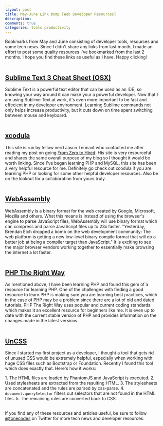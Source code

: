 ```yaml
---
layout: post
title: May-June Link Dump [Web Developer Resources]
description:
comments: true
categories: tools productivity
---
```


Bookmarks from May and June consisting of developer tools, resources and some tech news. Since I didn't share any links from last month, I made an effort to post some quality resources I've bookmarked from the last 2 months. I hope you find these links as useful as I have. Happy clicking!<br><br>

## [Sublime Text 3 Cheat Sheet (OSX)](http://www.cheatography.com/martinprins/cheat-sheets/sublime-text-3-osx/)
Sublime Text is a powerful text editor that can be used as an IDE, so knowing your way around it can make your a powerful developer. Now that I am using Sublime Text at work, it's even more important to be fast and effecient in my developer environment. Learning Sublime commands not only helps increase productivity, but it cuts down on time spent switching between mouse and keyboard. <br><br>

## [xcodula](http://xcodula.com/)
This site is run by fellow nerd Jason Tennant who contacted me after reading my post on going [From Zero to Hired](http://anthonyramella.com/blog/from-zero-to-hired/). His site is very resourceful and shares the same overall purpose of my blog so I thought it would be worth linking. Since I've began learning PHP and MySQL, this site has been a very helpful resource for me. Definitely go check out xcodula if you are learning PHP or looking for some other helpful developer resources. Also be on the lookout for a collaboration from yours truly.<br><br>

## [WebAssembly](https://medium.com/javascript-scene/what-is-webassembly-the-dawn-of-a-new-era-61256ec5a8f6)
 WebAssembly is a binary format for the web created by Google, Microsoft, Mozilla and others. What this means is instead of using the browser's engine to parse JavaScript files, WebAssembly will use binary format which can compress and parse JavaScript files up to 23x faster. "Yesterday, Brendan Eich dropped a bomb on the web development community: The web platform is getting a new low-level binary compile format that will do a better job at being a compiler target than JavaScript." It is exciting to see the major browser vendors working together to essentially make browsing the internet a lot faster.<br><br>

## [PHP The Right Way](http://www.phptherightway.com/)
As mentioned above, I have been learning PHP and found this gem of a resource for learning PHP. One of the challenges with finding a good resource to learn PHP is making sure you are learning best practices, which in the case of PHP may be a problem since there are a lot of old and dated tutorials. PHP The Right Way uses popular and current coding standards which makes it an excellent resource for beginners like me. It is even up to date with the current stable version of PHP and provides information on the changes made in the latest versions. <br><br>

## [UnCSS](https://github.com/giakki/uncss)
<p>Since I started my first project as a developer, I thought a tool that gets rid of unused CSS would be extremely helpful, especially when working with huge CSS files such as Bootstrap or Foundation. Recently I found this tool which does exactly that. Here's how it works:</p>
1. The HTML files are loaded by PhantomJS and JavaScript is executed.
2. Used stylesheets are extracted from the resulting HTML.
3. The stylesheets are concatenated and the rules are parsed by css-parse.
4. <code>document.querySelector</code> filters out selectors that are not found in the HTML files.
5. The remaining rules are converted back to CSS.<br><br>


If you find any of these resources and articles useful, be sure to follow [@tonecodes](http://www.twitter.com/tonecodes) on Twitter for more tech news and developer resources.
